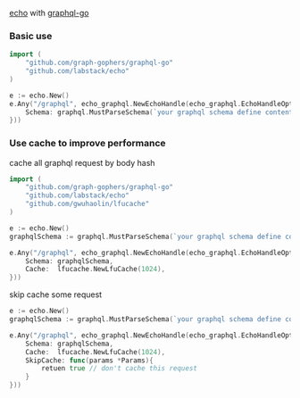[echo](https://echo.labstack.com/) with [graphql-go](https://github.com/graphql-go/graphql)

### Basic use
```go
import (
	"github.com/graph-gophers/graphql-go"
	"github.com/labstack/echo"
)

e := echo.New()
e.Any("/graphql", echo_graphql.NewEchoHandle(echo_graphql.EchoHandleOptions{
	Schema: graphql.MustParseSchema(`your graphql schema define content...`),
}))
```

### Use cache to improve performance  
cache all graphql request by body hash
```go
import (
	"github.com/graph-gophers/graphql-go"
	"github.com/labstack/echo"
	"github.com/gwuhaolin/lfucache"
)

e := echo.New()
graphqlSchema := graphql.MustParseSchema(`your graphql schema define content...`)

e.Any("/graphql", echo_graphql.NewEchoHandle(echo_graphql.EchoHandleOptions{
	Schema: graphqlSchema,
    Cache:  lfucache.NewLfuCache(1024),
}))
```

skip cache some request 
```go
e := echo.New()
graphqlSchema := graphql.MustParseSchema(`your graphql schema define content...`)

e.Any("/graphql", echo_graphql.NewEchoHandle(echo_graphql.EchoHandleOptions{
	Schema: graphqlSchema, 
    Cache:  lfucache.NewLfuCache(1024),
    SkipCache: func(params *Params){
        retuen true // don't cache this request
    }
}))
```